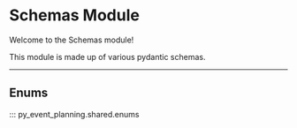 # Schemas Module

Welcome to the Schemas module!

This module is made up of various pydantic schemas.
___
## Enums
::: py_event_planning.shared.enums
